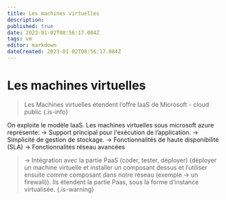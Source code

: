 ```yaml
---
title: Les machines virtuelles
description: 
published: true
date: 2023-01-02T08:56:17.084Z
tags: vm
editor: markdown
dateCreated: 2023-01-02T08:56:17.084Z
---
```


# Les machines virtuelles


> Les Machines virtuelles étendent l’offre IaaS de Microsoft - cloud public
{.is-info}

On exploite le modèle IaaS. 
Les machines virtuelles sous microsoft azure représente: 
→ Support principal pour l'exécution de l’application. 
→ Simplicité de gestion de stockage. 
→ Fonctionnalités de haute disponibilité (SLA)
→ Fonctionnalités réseau avancées
> → Intégration avec la partie PaaS (coder, tester, déployer) (déployer un machine virtuelle et installer un composant dessus et l’utiliser ensuite comme composant dans notre réseau (exemple → un firewall)). Ils étendent la partie Paas, sous la forme d’instance virtualisée.
{.is-warning}
